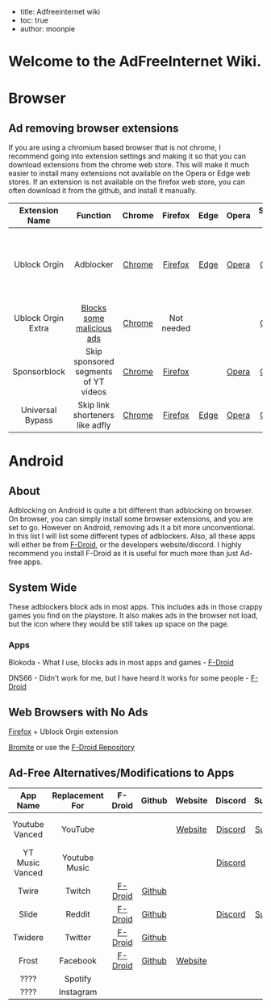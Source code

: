 - title: Adfreeinternet wiki
- toc: true
- author: moonpie

# Welcome to the AdFreeInternet Wiki.



# Browser

## Ad removing browser extensions

If you are using a chromium based browser that is not chrome, I recommend going into extension settings and making it so that you can download extensions from the chrome web store. This will make it much easier to install many extensions not available on the Opera or Edge web stores. If an extension is not available on the firefox web store, you can often download it from the github, and install it manually. 

| Extension Name | Function | Chrome | Firefox | Edge | Opera | Source Code | Aditional Notes |
|:-:|:-:|:-:|:-:|:-:|:-:|:-:|:-:|
|Ublock Orgin | Adblocker | [Chrome](https://chrome.google.com/webstore/detail/ublock-origin/cjpalhdlnbpafiamejdnhcphjbkeiagm) | [Firefox](https://addons.mozilla.org/en-US/firefox/addon/ublock-origin/) | [Edge](https://microsoftedge.microsoft.com/addons/detail/odfafepnkmbhccpbejgmiehpchacaeak) | [Opera](https://addons.opera.com/en/extensions/details/ublock/) | [Github](https://github.com/gorhill/uBlock) | Basically every good adblocker today is based on this one |
| Ublock Orgin Extra | [Blocks some malicious ads](https://github.com/gorhill/uBO-Extra#Purpose) | [Chrome](https://chrome.google.com/webstore/detail/ublock-origin-extra/pgdnlhfefecpicbbihgmbmffkjpaplco?hl=en) | Not needed | | | [Github](https://github.com/gorhill/uBO-Extra) | |
| Sponsorblock | Skip sponsored segments of YT videos | [Chrome](https://chrome.google.com/webstore/detail/sponsorblock-for-youtube/mnjggcdmjocbbbhaepdhchncahnbgone) | [Firefox](https://addons.mozilla.org/en-US/firefox/addon/sponsorblock/) | | [Opera](https://addons.opera.com/en/extensions/details/ublock/) | [Github](https://github.com/ajayyy/SponsorBlock) | |
|Universal Bypass | Skip link shorteners like adfly | [Chrome](https://universal-bypass.org/install) | [Firefox](https://universal-bypass.org/install) | [Edge](https://microsoftedge.microsoft.com/addons/detail/ckiidekccfgninkobmmofopbbdgdclgg) | [Opera](https://universal-bypass.org/install) | [Github](https://github.com/Sainan/Universal-Bypass) | |



# Android

## About

Adblocking on Android is quite a bit different than adblocking on browser. On browser, you can simply install some browser extensions, and you are set to go. However on Android, removing ads it a bit more unconventional. In this list I will list some different types of adblockers. Also, all these apps will either be from [F-Droid](https://f-droid.org), or the developers website/discord. 
I highly recommend you install F-Droid as it is useful for much more than just Ad-free apps. 

## System Wide

These adblockers block ads in most apps. This includes ads in those crappy games you find on the playstore. It also makes ads in the browser not load, but the icon where they would be still takes up space on the page.

### Apps 

Blokoda - What I use, blocks ads in most apps and games - [F-Droid](https://f-droid.org/en/packages/org.blokada.alarm/)

DNS66 - Didn't work for me, but I have heard it works for some people - [F-Droid](https://f-droid.org/en/packages/org.jak_linux.dns66/)

## Web Browsers with No Ads

[Firefox](https://play.google.com/store/apps/details?id=org.mozilla.firefox) + Ublock Orgin extension

[Bromite](https://www.bromite.org/) or use the [F-Droid Repository](https://www.bromite.org/fdroid)


## Ad-Free Alternatives/Modifications to Apps

| App Name | Replacement For | F-Droid  | Github | Website | Discord| Subreddit | Additional Notes |
|:-:|:-:|:-:|:-:|:-:|:-:|:-:|:-:|
| Youtube Vanced | YouTube | | | [Website](https://vanced.app/) | [Discord](https://discord.gg/wYrRPgv) | [Subreddit](https://www.reddit.com/r/Vanced/) | Install the installer [here](https://github.com/YTVanced/VancedManager) |
| YT Music Vanced | Youtube Music | | | | [Discord](https://discord.gg/wYrRPgv) | | Install the installer [here](https://github.com/YTVanced/VancedManager) |
| Twire | Twitch | [F-Droid](https://f-droid.org/en/packages/com.perflyst.twire/) | [Github](https://github.com/Perflyst/Twire) | | | | |
| Slide | Reddit | [F-Droid](https://f-droid.org/en/packages/me.ccrama.redditslide/) | [Github](https://github.com/ccrama/Slide) | | [Discord](https://discord.gg/HeShMsX) | [Subreddit](https://www.reddit.com/r/slideforreddit/) | |
| Twidere | Twitter | [F-Droid](https://f-droid.org/en/packages/org.mariotaku.twidere/) | [Github](https://github.com/TwidereProject/Twidere-Android) | | | | |
| Frost | Facebook | [F-Droid](https://f-droid.org/packages/com.pitchedapps.frost/)  | [Github](https://github.com/AllanWang/Frost-for-Facebook) | [Website](https://allanwang.github.io/Frost-for-Facebook/) | | | |
| ???? | Spotify | | | | | | |
| ???? | Instagram | | | | | |